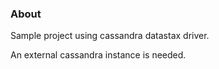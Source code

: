 ### About
Sample project using cassandra datastax driver. 

An external cassandra instance is needed.
